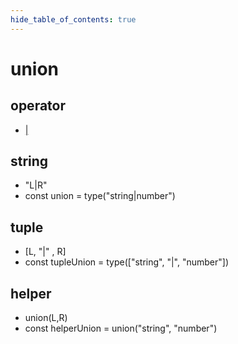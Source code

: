 ```yaml
---
hide_table_of_contents: true
---
```


# union

## operator

-   [&vert;](./union.md)

## string

-   "L&vert;R" <br/>
-   const union = type("string&vert;number")<br/>

## tuple

-   [L, "&vert;" , R] <br/>
-   const tupleUnion = type(["string", "&vert;", "number"])<br/>

## helper

-   union(L,R) <br/>
-   const helperUnion = union("string", "number")<br/>
